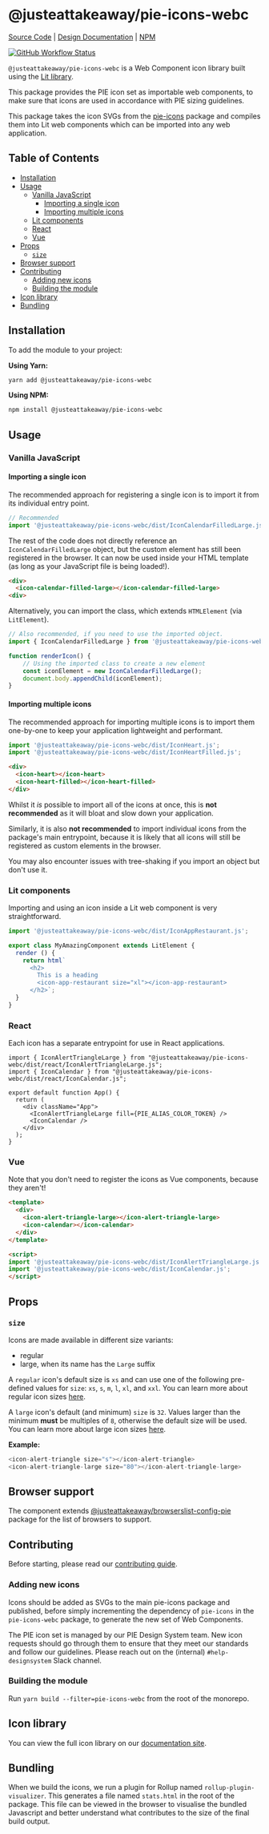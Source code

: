 # @justeattakeaway/pie-icons-webc
[Source Code](https://github.com/justeattakeaway/pie/tree/main/packages/tools/pie-icons-webc) | [Design Documentation](https://pie.design/foundations/iconography/) | [NPM](https://www.npmjs.com/package/@justeattakeaway/pie-icons-webc)

<p>
  <a href="https://www.npmjs.com/@justeattakeaway/pie-icons-webc">
    <img alt="GitHub Workflow Status" src="https://img.shields.io/npm/v/@justeattakeaway/pie-icons-webc.svg">
  </a>
</p>

`@justeattakeaway/pie-icons-webc` is a Web Component icon library built using the [Lit library](https://lit.dev/docs/).

This package provides the PIE icon set as importable web components, to make sure that icons are used in accordance with PIE sizing guidelines.

This package takes the icon SVGs from the [pie-icons](https://www.npmjs.com/package/@justeattakeaway/pie-icons) package and compiles them into Lit web components which can be imported into any web application.

## Table of Contents

- [Installation](#installation)
- [Usage](#usage)
  - [Vanilla JavaScript](#vanilla-javascript)
    - [Importing a single icon](#importing-a-single-icon)
    - [Importing multiple icons](#importing-multiple-icons)
  - [Lit components](#lit-components)
  - [React](#react)
  - [Vue](#vue)
- [Props](#props)
  - [`size`](#size)
- [Browser support](#browser-support)
- [Contributing](#contributing)
  - [Adding new icons](#adding-new-icons)
  - [Building the module](#building-the-module)
- [Icon library](#icon-library)
- [Bundling](#bundling)

## Installation

To add the module to your project:

**Using Yarn:**

```bash
yarn add @justeattakeaway/pie-icons-webc
```

**Using NPM:**

```bash
npm install @justeattakeaway/pie-icons-webc
```

## Usage

### Vanilla JavaScript

#### Importing a single icon

The recommended approach for registering a single icon is to import it from its individual entry point.

```js
// Recommended
import '@justeattakeaway/pie-icons-webc/dist/IconCalendarFilledLarge.js';
```

The rest of the code does not directly reference an `IconCalendarFilledLarge` object, but the custom element has still been registered in the browser.
It can now be used inside your HTML template (as long as your JavaScript file is being loaded!).

```html
<div>
  <icon-calendar-filled-large></icon-calendar-filled-large>
<div>
```

Alternatively, you can import the class, which extends `HTMLElement` (via `LitElement`).

```js
// Also recommended, if you need to use the imported object.
import { IconCalendarFilledLarge } from '@justeattakeaway/pie-icons-webc/dist/IconCalendarFilledLarge.js';

function renderIcon() {
    // Using the imported class to create a new element
    const iconElement = new IconCalendarFilledLarge();
    document.body.appendChild(iconElement);
}
```

#### Importing multiple icons

The recommended approach for importing multiple icons is to import them one-by-one to keep your application lightweight and performant.

```js
import '@justeattakeaway/pie-icons-webc/dist/IconHeart.js';
import '@justeattakeaway/pie-icons-webc/dist/IconHeartFilled.js';
```

```html
<div>
  <icon-heart></icon-heart>
  <icon-heart-filled></icon-heart-filled>
</div>
```

Whilst it *is* possible to import all of the icons at once, this is **not recommended** as it will bloat and slow down your application.

Similarly, it is also **not recommended** to import individual icons from the package's main entrypoint, because it is likely that all icons will still be registered as custom elements in the browser.

You may also encounter issues with tree-shaking if you import an object but don't use it.

### Lit components

Importing and using an icon inside a Lit web component is very straightforward.

```js
import '@justeattakeaway/pie-icons-webc/dist/IconAppRestaurant.js';

export class MyAmazingComponent extends LitElement {
  render () {
    return html`
      <h2>
        This is a heading
        <icon-app-restaurant size="xl"></icon-app-restaurant>
      </h2>`;
  }
}
```

### React

Each icon has a separate entrypoint for use in React applications.

```tsx
import { IconAlertTriangleLarge } from "@justeattakeaway/pie-icons-webc/dist/react/IconAlertTriangleLarge.js";
import { IconCalendar } from "@justeattakeaway/pie-icons-webc/dist/react/IconCalendar.js";

export default function App() {
  return (
    <div className="App">
      <IconAlertTriangleLarge fill={PIE_ALIAS_COLOR_TOKEN} />
      <IconCalendar />
    </div>
  );
}
```

### Vue

Note that you don't need to register the icons as Vue components, because they aren't!

```html
<template>
  <div>
    <icon-alert-triangle-large></icon-alert-triangle-large>
    <icon-calendar></icon-calendar>
  </div>
</template>

<script>
import '@justeattakeaway/pie-icons-webc/dist/IconAlertTriangleLarge.js';
import '@justeattakeaway/pie-icons-webc/dist/IconCalendar.js';
</script>
```


## Props

### `size`

Icons are made available in different size variants:
- regular
- large, when its name has the `Large` suffix

A `regular` icon's default size is `xs` and can use one of the following pre-defined values for `size`: `xs`, `s`, `m`, `l`, `xl`, and `xxl`. You can learn more about regular icon sizes [here](https://www.pie.design/foundations/iconography/#small-icon-set).

A `large` icon's default (and minimum) `size` is `32`. Values larger than the minimum **must** be multiples of `8`, otherwise the default size will be used. You can learn more about large icon sizes [here](https://www.pie.design/foundations/iconography/#large-icon-set).

**Example:**

```js
<icon-alert-triangle size="s"></icon-alert-triangle>
<icon-alert-triangle-large size="80"></icon-alert-triangle-large>
```


## Browser support

The component extends [@justeattakeaway/browserslist-config-pie](https://github.com/justeattakeaway/pie/tree/main/packages/tools/browserslist-config-pie) package for the list of browsers to support.


## Contributing

Before starting, please read our [contributing guide](https://pie.design/engineers/contributing/).

### Adding new icons

Icons should be added as SVGs to the main pie-icons package and published, before simply incrementing the dependency of `pie-icons` in the `pie-icons-webc` package, to generate the new set of Web Components.

The PIE icon set is managed by our PIE Design System team. New icon requests should go through them to ensure that they meet our standards and follow our guidelines. Please reach out on the (internal) `#help-designsystem` Slack channel.

### Building the module

Run `yarn build --filter=pie-icons-webc` from the root of the monorepo.

## Icon library

You can view the full icon library on our [documentation site](https://pie.design/foundations/iconography/library/).

## Bundling
When we build the icons, we run a plugin for Rollup named `rollup-plugin-visualizer`. This generates a file named `stats.html` in the root of the package. This file can be viewed in the browser to visualise the bundled Javascript and better understand what contributes to the size of the final build output.
